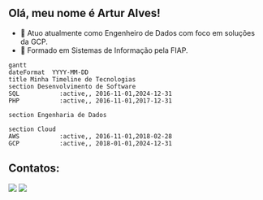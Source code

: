 ## Olá, meu nome é Artur Alves!

- 🔭 Atuo atualmente como Engenheiro de Dados com foco em soluções da GCP.
- 🌱 Formado em Sistemas de Informação pela FIAP.

```mermaid
gantt
dateFormat  YYYY-MM-DD
title Minha Timeline de Tecnologias
section Desenvolvimento de Software
SQL           :active,, 2016-11-01,2024-12-31
PHP           :active,, 2016-11-01,2017-12-31

section Engenharia de Dados

section Cloud
AWS           :active,, 2016-11-01,2018-02-28
GCP           :active,, 2018-01-01,2024-12-31
```

## Contatos:




<div>
<a href="https://medium.com/@artur.aacs/" target="_blank"><img loading="lazy" src="https://img.shields.io/badge/-Medium-black?style=for-the-badge&logo=medium&logoColor=white" target="_blank"></a>
<a href="https://linkedin.com/in/artur-alves-c/" target="_blank"><img loading="lazy" src="https://img.shields.io/badge/-LinkedIn-%230077B5?style=for-the-badge&logo=linkedin&logoColor=white" target="_blank"></a>   
</div>
